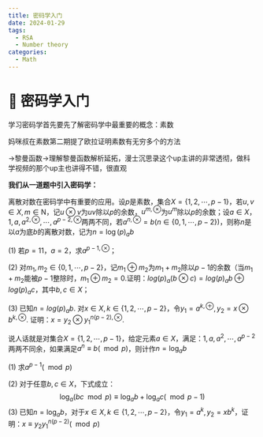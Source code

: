 ```yaml
---
title: 密码学入门
date: 2024-01-29
tags: 
  - RSA
  - Number theory
categories: 
  - Math
---
```


# 🔴 密码学入门

学习密码学首先要先了解密码学中最重要的概念：素数

<!-- more -->

妈咪叔在素数第二期提了欧拉证明素数有无穷多个的方法

->黎曼函数->理解黎曼函数解析延拓，漫士沉思录这个up主讲的非常透彻，做科学视频的那个up主也讲得不错，很直观



**我们从一道题中引入密码学：**

离散对数在密码学中有重要的应用。设$p$是素数，集合$X = \{1,2,\cdots,p-1\}$，若$u,v \in X, m \in \mathrm{N}$，记$u\otimes v$为$uv$除以$p$的余数，$u^{m,\otimes}$为$u^m$除以$p$的余数；设$a \in X$，$1,a,a^{2,\otimes}, \cdots,a^{p-2,\otimes}$两两不同，若$a^{n,\otimes}=b(n\in \{0,1,\cdots,p-2\})$，则称$n$是以$a$为底$b$的离散对数，记为$n=\log(p)_ab$

(1) 若$p=11$，$a=2$，求$a^{p-1,\otimes}$；

(2) 对$m_1,m_2 \in \{0,1,\cdots,p-2\}$，记$m_1\oplus m_2$为$m_1 +m_2$除以$p-1$的余数（当$m_1+m_2$能被$p-1$整除时，$m_1\oplus m_2 = 0$.证明：$log(p)_a(b\otimes c) = log(p)_ab\oplus log(p)_a c$，其中$b,c \in X$；

(3) 已知$n=log(p)_a b$. 对$x \in X, k \in \{1,2,\cdots,p-2\}$，令$y_1 = a^{k,\oplus},y_2 = x\otimes b^{k,\otimes}$. 证明：$x = y_2 \otimes y_1^{n(p-2), \otimes}$.



说人话就是对集合$X = \{1,2,\cdots,p-1\}$，给定元素$a \in X$，满足：$1,a,a^2,\cdots,a^{p-2}$两两不同余，如果满足$a^n \equiv b(\mod p)$，则计作$n=\log _a b$

(1) 求$a^{p-1}(\mod p)$

(2) 对于任意$b,c \in X$，下式成立：
$$
\log_a(bc \mod p) \equiv \log_a b + \log_a c (\mod p-1)
$$
(3) 已知$n = \log_a b$，对于$x \in X, k \in \{1,2,\cdots, p-2\}$，令$y_1 = a^k, y_2 = xb^k$，证明：$x \equiv y_2y_1^{n(p-2)}(\mod p)$

